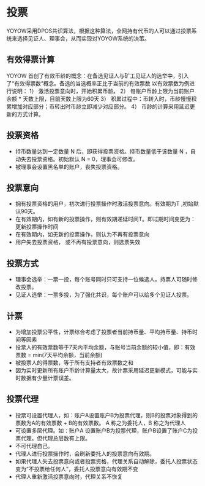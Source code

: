# 投票
YOYOW采用DPOS共识算法，根据这种算法，全网持有代币的人可以通过投票系统来选择见证人、理事会，从而实现对YOYOW系统的决策。

## 有效得票计算

YOYOW 首创了有效币龄的概念：在备选见证人与矿工见证人的选举中，引入了“有效得票数”概念。备选的当选概率正比于当前的有效票数 
以有效票数为例进行说明：
1）	激活投票意向时，开始积累币龄。
2）	每账户币龄上限为当前账户余额 * 天数上限，目前天数上限为60天
3）	积累过程中：币转入时，币龄慢慢积累增加对应部分；币转出时币龄立即减少对应部分。
4）	币龄的计算采用延迟更新的方式计算。

## 投票资格

- 持币数量达到一定数量 N 后，即获得投票资格。持币数量低于该数量 N ，自动失去投票资格。初始默认 N = 0，理事会可修改。
- 被理事会设置黑名单的账户，丧失投票资格。

## 投票意向

- 拥有投票资格的用户，初次进行投票操作时激活投票意向。有效期为T ,初始默认90天。
- 在有效期内，如有新的投票操作，则有效期递延时间T。即过期时间变更为：更新投票操作时间
- 在有效期内，如无新的投票操作，则认为不再有投票意向
- 用户失去投票资格， 或不再有投票意向，则选票失效

## 投票方式

- 理事会选举：一票一投，每个账号同时只可支持一位候选人，持票人可随时修改投票。
- 见证人选举：一票多投，为了强化共识，每个账户可以给多个见证人投票。

## 计票

- 为增加投票公平性，计票综合考虑了投票者当前持币量、平均持币量、持币时间等因素
- 投票人的有效票数等于7天内平均余额，与账号当前余额的较小值，即：有效票数 = min(7天平均余额，当前余额)
- 被投票人的得票数，等于所有支持者有效票数之和
- 因为实时更新所有账户币龄计算量太大，故计票采用延迟更新模式，可能与实时数据有少量计票误差。

## 投票代理

- 投票可设置代理人，如：账户A设置账户B为投票代理，则B的投票对象得到的票数为A的有效票数 + B的有效票数。 A 称之为委托人，B 称之为代理人
- 可设置多层代理。如：账户A 设置账户B为投票代理，账户B设置了账户C为投票代理。但代理总层数有上限。
- 不可代理自己。
- 代理人进行投票操作时，会刷新委托人的投票意向有效期。
- 如果代理人失去投票意向或者投票资格，代理关系自动解除，委托人投票状态变为“不投票给任何人”，委托人投票意向有效期不变
- 代理人重新激活投票意向时，代理关系不恢复
